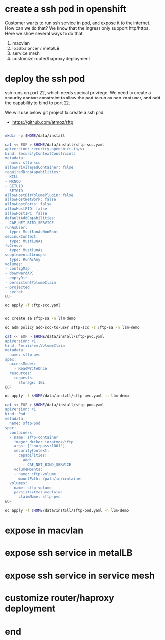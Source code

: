 # create a ssh pod in openshift

Customer wants to run ssh service in pod, and expose it to the internet. How can we do that? We know that the ingress only support http/https. Here we show several ways to do that.

1. macvlan
2. loadbalancer / metalLB
3. service mesh
4. customize router/haproxy deployment

# deploy the ssh pod

ssh runs on port 22, which needs speical privilege. We need to create a security context constraint to allow the pod to run as non-root user, and add the capability to bind to port 22.

We will use below git project to create a ssh pod.
- https://github.com/atmoz/sftp

```bash

mkdir -p $HOME/data/install

cat << EOF > $HOME/data/install/sftp-scc.yaml
apiVersion: security.openshift.io/v1
kind: SecurityContextConstraints
metadata:
  name: sftp-scc
allowPrivilegedContainer: false
requiredDropCapabilities:
- KILL
- MKNOD
- SETUID
- SETGID
allowHostDirVolumePlugin: false
allowHostNetwork: false
allowHostPorts: false
allowHostPID: false
allowHostIPC: false
defaultAddCapabilities:
- CAP_NET_BIND_SERVICE
runAsUser:
  type: MustRunAsNonRoot
seLinuxContext:
  type: MustRunAs
fsGroup:
  type: MustRunAs
supplementalGroups:
  type: RunAsAny
volumes:
- configMap
- downwardAPI
- emptyDir
- persistentVolumeClaim
- projected
- secret
EOF

oc apply -f sftp-scc.yaml


oc create sa sftp-sa -n llm-demo

oc adm policy add-scc-to-user sftp-scc -z sftp-sa -n llm-demo

cat << EOF > $HOME/data/install/sftp-pvc.yaml
apiVersion: v1
kind: PersistentVolumeClaim
metadata:
  name: sftp-pvc
spec:
  accessModes:
    - ReadWriteOnce
  resources:
    requests:
      storage: 1Gi
EOF

oc apply -f $HOME/data/install/sftp-pvc.yaml -n llm-demo

cat << EOF > $HOME/data/install/sftp-pod.yaml
apiVersion: v1
kind: Pod
metadata:
  name: sftp-pod
spec:
  containers:
  - name: sftp-container
    image: docker.io/atmoz/sftp
    args: ["foo:pass:1001"]
    securityContext:
      capabilities:
        add:
        - CAP_NET_BIND_SERVICE
    volumeMounts:
    - name: sftp-volume
      mountPath: /path/in/container
  volumes:
  - name: sftp-volume
    persistentVolumeClaim:
      claimName: sftp-pvc
EOF

oc apply -f $HOME/data/install/sftp-pod.yaml -n llm-demo


```

# expose in macvlan


# expose ssh service in metalLB


# expose ssh service in service mesh


# customize router/haproxy deployment


# end